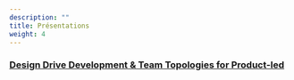```yaml
---
description: ""
title: Présentations
weight: 4
---
```

### [Design Drive Development & Team Topologies for Product-led ](https://miro.com/app/board/o9J_lkqPni8=/)